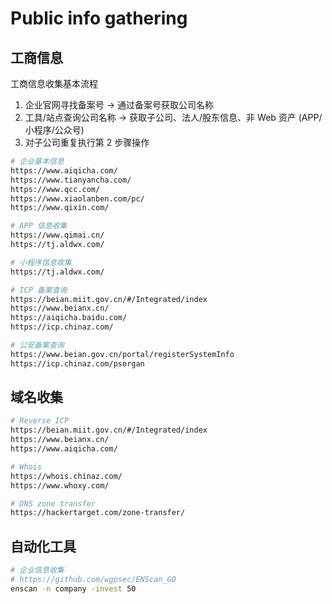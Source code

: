 # Public info gathering

## 工商信息

工商信息收集基本流程

1. 企业官网寻找备案号 -> 通过备案号获取公司名称
2. 工具/站点查询公司名称 -> 获取子公司、法人/股东信息、非 Web 资产 (APP/小程序/公众号)
3. 对子公司重复执行第 2 步骤操作

```bash
# 企业基本信息
https://www.aiqicha.com/
https://www.tianyancha.com/
https://www.qcc.com/
https://www.xiaolanben.com/pc/
https://www.qixin.com/

# APP 信息收集
https://www.qimai.cn/
https://tj.aldwx.com/

# 小程序信息收集
https://tj.aldwx.com/

# ICP 备案查询
https://beian.miit.gov.cn/#/Integrated/index
https://www.beianx.cn/
https://aiqicha.baidu.com/
https://icp.chinaz.com/

# 公安备案查询
https://www.beian.gov.cn/portal/registerSystemInfo
https://icp.chinaz.com/psorgan
```

## 域名收集

```bash
# Reverse ICP
https://beian.miit.gov.cn/#/Integrated/index
https://www.beianx.cn/
https://www.aiqicha.com/

# Whois
https://whois.chinaz.com/
https://www.whoxy.com/

# DNS zone transfer
https://hackertarget.com/zone-transfer/
```

## 自动化工具

```bash
# 企业信息收集
# https://github.com/wgpsec/ENScan_GO
enscan -n company -invest 50
```
